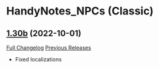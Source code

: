 # HandyNotes_NPCs (Classic)

## [1.30b](https://github.com/Caliaha/HandyNotes_NPCs-classic/tree/1.30b) (2022-10-01)
[Full Changelog](https://github.com/Caliaha/HandyNotes_NPCs-classic/compare/1.30a...1.30b) [Previous Releases](https://github.com/Caliaha/HandyNotes_NPCs-classic/releases)

- Fixed localizations  
